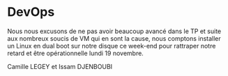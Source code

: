 # DevOps

Nous nous excusons de ne pas avoir beaucoup avancé dans le TP et suite aux nombreux soucis de VM qui en sont la cause, nous comptons installer un Linux en dual boot sur notre disque ce week-end pour rattraper notre retard et être opérationnelle lundi 19 novembre.

Camille LEGEY et Issam DJENBOUBI
